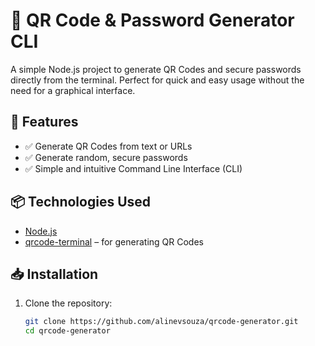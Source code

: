 # 🔐 QR Code & Password Generator CLI

A simple Node.js project to generate QR Codes and secure passwords directly from the terminal. Perfect for quick and easy usage without the need for a graphical interface.

## 🚀 Features

- ✅ Generate QR Codes from text or URLs
- ✅ Generate random, secure passwords
- ✅ Simple and intuitive Command Line Interface (CLI)

## 📦 Technologies Used

- [Node.js](https://nodejs.org/)
- [qrcode-terminal](https://www.npmjs.com/package/qrcode-terminal) – for generating QR Codes

## 📥 Installation

1. Clone the repository:
   ```bash
   git clone https://github.com/alinevsouza/qrcode-generator.git
   cd qrcode-generator
   ```
